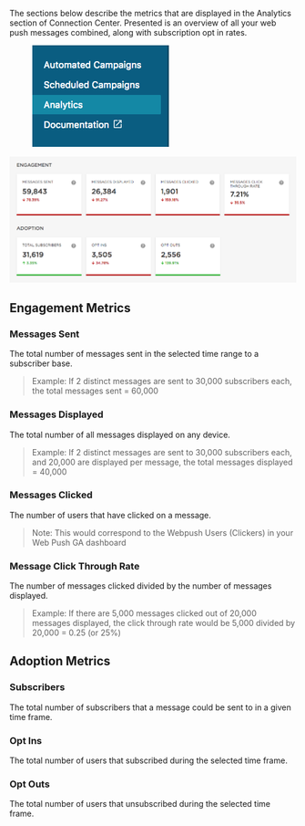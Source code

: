 The sections below describe the metrics that are displayed in the Analytics section of Connection Center. Presented is an overview of all your web push messages combined, along with subscription opt in rates.

<figure class="u-text-align-center">
    <img src="images/analytics-tab.png" alt="Analytics Tab" />
</figure>

![Analytics Overview](images/business-analytics.png)

## Engagement Metrics

### Messages Sent
The total number of messages sent in the selected time range to a subscriber base.
> Example: If 2 distinct messages are sent to 30,000 subscribers each, the total messages sent = 60,000

### Messages Displayed
The total number of all messages displayed on any device.
> Example: If 2 distinct messages are sent to 30,000 subscribers each, and 20,000 are displayed per message, the total messages displayed = 40,000

### Messages Clicked
The number of users that have clicked on a message.
> Note: This would correspond to the Webpush Users (Clickers) in your Web Push GA dashboard

### Message Click Through Rate
The number of messages clicked divided by the number of messages displayed.
> Example: If there are 5,000 messages clicked out of 20,000 messages displayed, the click through rate would be 5,000 divided by 20,000 = 0.25 (or 25%)

## Adoption Metrics

### Subscribers
The total number of subscribers that a message could be sent to in a given time frame.

### Opt Ins
The total number of users that subscribed during the selected time frame.

### Opt Outs
The total number of users that unsubscribed during the selected time frame.
